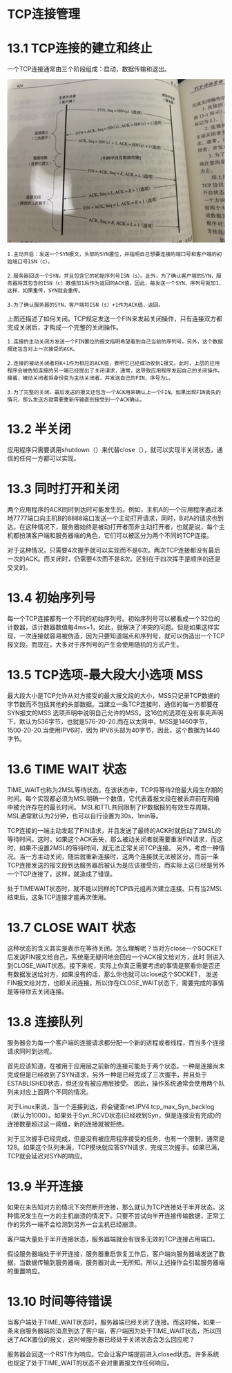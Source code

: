 # TCP连接管理

# 13.1 TCP连接的建立和终止

一个TCP连接通常由三个阶段组成：启动，数据传输和退出。

![](pic/3.JPG)

    1.主动开启：发送一个SYN报文，头部的SYN置位，并指明自己想要连接的端口号和客户端的初始端口号ISN（c）。

    2.服务器回送一个SYN，并且包含它的初始序列号ISN（s）。此外，为了确认客户端的SYN，服务器将其包含的ISN（c）数值加1后作为返回的ACK值。因此，每发送一个SYN，序列号就加1，这样，如果重传，SYN就会重传。

    3.为了确认服务器的SYN，客户端将ISN（s）+1作为ACK值，返回。

上图还描述了如何关闭。TCP规定发送一个FIN来发起关闭操作，只有连接双方都完成关闭后，才构成一个完整的关闭操作。

    1.连接的主动关闭方发送一个FIN置位的报文指明希望看到自己当前的序列号。另外，这个数据报还包含对上一次接受的ACK。
    
    2.连接的被动关闭者将K+1作为相应的ACK值，表明它已经成功收到1报文。此时，上层的应用程序会被告知连接的另一端已经提出了关闭请求，通常，这导致应用程序发起自己的关闭操作。接着，被动关闭者将身份变为主动关闭者，并发送自己的FIN，序号为L。
    
    3.为了完整的关闭，最后发送的报文还包含一个ACK用来确认上一个FIN。如果出现FIN丢失的情况，那么发送方就需要重新传输直到接受到一个ACK确认。
    
# 13.2 半关闭

应用程序只需要调用shutdown（）来代替close（），就可以实现半关闭状态，通信的任何一方都可以实现。

# 13.3 同时打开和关闭

两个应用程序的ACK同时到达时可能发生的。例如，主机A的一个应用程序通过本地7777端口向主机B的8888端口发送一个主动打开请求，同时，B对A的请求也到达。在这种情况下，服务器始终是被动打开者而非主动打开者，也就是说，每个主机都扮演客户端和服务器端的角色，它们可以被区分为两个不同的TCP连接。

对于这种情况，只需要4次握手就可以实现而不是6次。两次TCP连接都没有最后一次的ACK。而关闭时，仍需要4次而不是8次。区别在于四次挥手是顺序的还是交叉的。

# 13.4 初始序列号

每一个TCP连接都有一个不同的初始序列号。初始序列号可以被看成一个32位的计数器，该计数器数值每4ms+1，如此，就解决了冲突的问题。但是如果这样实现，一次连接就容易被伪造，因为只要知道端点和序列号，就可以伪造出一个TCP报文段。而现在，大多对于序列号的产生会使用随机的方式产生。

# 13.5 TCP选项-最大段大小选项 MSS

最大段大小是TCP允许从对方接受的最大报文段的大小，MSS只记录TCP数据的字节数而不包括其他的头部数据。当建立一条TCP连接时，通信的每一方都要在SYN报文的MSS
选项声明中说明自己允许的MSS。这16位的选项在没有事先声明下，默认为536字节，也就是576-20-20.而在以太网中，MSS是1460字节，1500-20-20.当使用IPV6时，因为
IPV6头部为40字节，因此，这个数据为1440字节。

# 13.6 TIME WAIT 状态

TIME_WAIT也称为2MSL等待状态。在该状态中，TCP将等待2倍最大段生存期的时间。每个实现都必须为MSL明确一个数值，它代表着报文段在被丢弃前在网络中被允许存在的最长时间。
MSL和TTL共同限制了IP数据报的有效生存周期。MSL通常默认为2分钟，也可以自行设置为30s，1min等。

TCP连接的一端主动发起了FIN请求，并且发送了最终的ACK时就启动了2MSL的等待时间。这时，如果这个ACK丢失，那么被动关闭者就需要重发FIN请求，而这时，如果不设置2MSL的等待时间，就无法正常关闭TCP连接。
另外，考虑一种情况。当一方主动关闭，随后就重新连接时，这两个连接就无法被区分，而前一条TCP连接发送的报文段到达服务器后被认为是应该接受的，而实际上这已经是另外一个TCP连接了，这样，就造成了错误。

处于TIMEWAIT状态时，就不能以同样的TCP四元组再次建立连接。只有当2MSL结束后，这条TCP连接才能再次使用。

# 13.7 CLOSE WAIT 状态

这种状态的含义其实是表示在等待关闭。怎么理解呢？当对方close一个SOCKET后发送FIN报文给自己，系统毫无疑问地会回应一个ACK报文给对方，此时
则进入到CLOSE_WAIT状态。接下来呢，实际上你真正需要考虑的事情是察看你是否还有数据发送给对方，如果没有的话，那么你也就可以close这个SOCKET，
发送FIN报文给对方，也即关闭连接。所以你在CLOSE_WAIT状态下，需要完成的事情是等待你去关闭连接。

# 13.8 连接队列

服务器会为每一个客户端的连接请求都分配一个新的进程或者线程，而当多个连接请求同时到达呢。

首先应该知道，在被用于应用层之前新的连接可能处于两个状态。一种是连接尚未完成但是已经收到了SYN请求，另外一种是已经完成了三次握手，并且处于ESTABLISHED状态，但还没有被应用层接受。
因此，操作系统通常会使用两个队列来对应上面两个不同的情况。

对于Linux来说，当一个连接到达，将会键查net.IPV4.tcp_max_Syn_backlog（默认为1000）。如果处于Syn_RCVD状态(已经收到Syn，但是连接没有完成)的连接数量超过这一阈值，新的连接就被拒绝。

对于三次握手已经完成，但是没有被应用程序接受的任务，也有一个限制，通常是128。如果这个队列未满，TCP模块就应答SYN请求，完成三次握手。如果已满，TCP就会延迟对SYN的响应。

# 13.9 半开连接

如果在未告知对方的情况下突然断开连接，那么就认为TCP连接处于半开状态。这种情况发生在一方的主机崩溃的情况下。只要不尝试向半开连接传输数据，正常工作的另外一端不会检测到另外一台主机已经崩溃。

客户端大量处于半开连接状态，服务器端就会有很多无效的TCP连接占用端口。

假设服务器端处于半开连接，服务器重启恢复工作后，客户端向服务器端发送了数据，当数据传输到服务器端，服务器对此一无所知。所以上述操作会引起服务器端的重置响应。

# 13.10 时间等待错误

当客户端处于TIME_WAIT状态时，服务器端已经关闭了连接。而这时候，如果一条来自服务器端的消息到达了客户端，客户端因为处于TIME_WAIT状态，所以回送了ACK置位的报文，这时候服务器已经处于关闭状态会怎么回应呢？

服务器会回送一个RST作为响应。它会让客户端提前进入closed状态。许多系统也规定了处于TIME_WAIT的状态不会对重置报文作任何响应。
